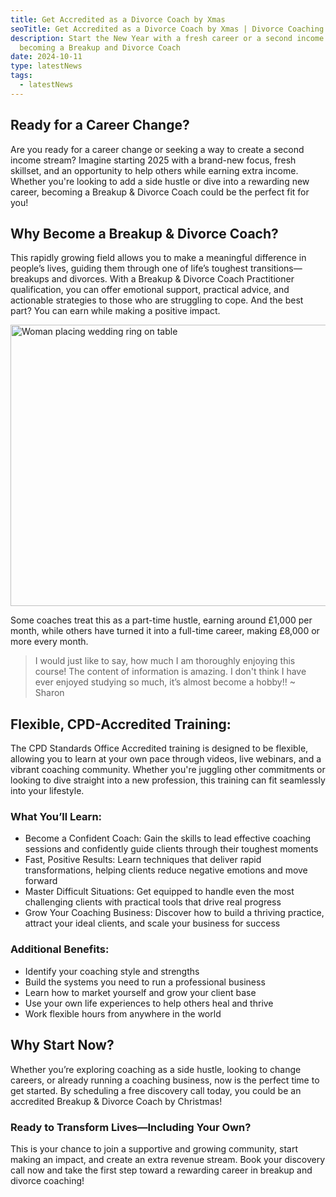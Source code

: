 ```yaml
---
title: Get Accredited as a Divorce Coach by Xmas
seoTitle: Get Accredited as a Divorce Coach by Xmas | Divorce Coaching
description: Start the New Year with a fresh career or a second income by
  becoming a Breakup and Divorce Coach
date: 2024-10-11
type: latestNews
tags:
  - latestNews
---
```

## Ready for a Career Change?

Are you ready for a career change or seeking a way to create a second income stream? Imagine starting 2025 with a brand-new focus, fresh skillset, and an opportunity to help others while earning extra income. Whether you're looking to add a side hustle or dive into a rewarding new career, becoming a Breakup & Divorce Coach could be the perfect fit for you!

## Why Become a Breakup & Divorce Coach?

This rapidly growing field allows you to make a meaningful difference in people’s lives, guiding them through one of life’s toughest transitions—breakups and divorces. With a Breakup & Divorce Coach Practitioner qualification, you can offer emotional support, practical advice, and actionable strategies to those who are struggling to cope. And the best part? You can earn while making a positive impact.

<img src="/static/img/ring.webp" alt="Woman placing wedding ring on table" title="Woman placing wedding ring on table" class="Right" width="600px" height="450px" loading="lazy"/>

Some coaches treat this as a part-time hustle, earning around £1,000 per month, while others have turned it into a full-time career, making £8,000 or more every month.

> I would just like to say, how much I am thoroughly enjoying this course! The content of information is amazing. I don't think I have ever enjoyed studying so much, it’s almost become a hobby!! ~ Sharon

## Flexible, CPD-Accredited Training:

The CPD Standards Office Accredited training is designed to be flexible, allowing you to learn at your own pace through videos, live webinars, and a vibrant coaching community. Whether you're juggling other commitments or looking to dive straight into a new profession, this training can fit seamlessly into your lifestyle.

### What You’ll Learn:

* Become a Confident Coach: Gain the skills to lead effective coaching sessions and confidently guide clients through their toughest moments
* Fast, Positive Results: Learn techniques that deliver rapid transformations, helping clients reduce negative emotions and move forward
* Master Difficult Situations: Get equipped to handle even the most challenging clients with practical tools that drive real progress
* Grow Your Coaching Business: Discover how to build a thriving practice, attract your ideal clients, and scale your business for success

### Additional Benefits:

* Identify your coaching style and strengths
* Build the systems you need to run a professional business
* Learn how to market yourself and grow your client base
* Use your own life experiences to help others heal and thrive
* Work flexible hours from anywhere in the world

## Why Start Now?

Whether you’re exploring coaching as a side hustle, looking to change careers, or already running a coaching business, now is the perfect time to get started. By scheduling a free discovery call today, you could be an accredited Breakup & Divorce Coach by Christmas!

### Ready to Transform Lives—Including Your Own?

This is your chance to join a supportive and growing community, start making an impact, and create an extra revenue stream. Book your discovery call now and take the first step toward a rewarding career in breakup and divorce coaching!
